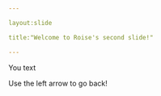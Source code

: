 ```yaml
---

layout:slide

title:"Welcome to Roise's second slide!"

---
```


You text 

Use the left arrow to go back!
